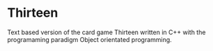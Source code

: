 # Thirteen
Text based version of the card game Thirteen written in C++ with the programaming paradigm Object orientated programming.
